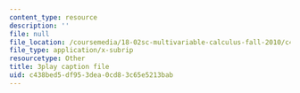 ```yaml
---
content_type: resource
description: ''
file: null
file_location: /coursemedia/18-02sc-multivariable-calculus-fall-2010/c438bed5df953dea0cd83c65e5213bab_AYisLr9e0y4.srt
file_type: application/x-subrip
resourcetype: Other
title: 3play caption file
uid: c438bed5-df95-3dea-0cd8-3c65e5213bab
---
```

